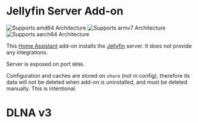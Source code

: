 # Jellyfin Server Add-on

![Supports amd64 Architecture][amd64-shield]
![Supports armv7 Architecture][armv7-shield]
![Supports aarch64 Architecture][aarch64-shield]

[aarch64-shield]: https://img.shields.io/badge/aarch64-yes-green.svg
[amd64-shield]: https://img.shields.io/badge/amd64-yes-green.svg
[armhf-shield]: https://img.shields.io/badge/armhf-yes-green.svg
[armv7-shield]: https://img.shields.io/badge/armv7-yes-green.svg

This [Home Assistant](https://www.home-assistant.io/addons/) add-on installs the
[Jellyfin](https://jellyfin.org/) server. It does not provide any integrations.

Server is exposed on port `8096`.

Configuration and caches are stored on `share` (not in config), therefore
its data will not be deleted when add-on is uninstalled, and must be deleted
manually. This is intentional.


# DLNA v3